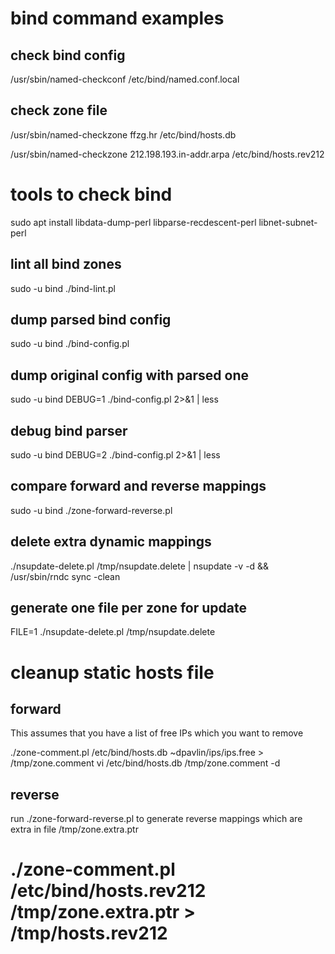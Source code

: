 # bind command examples

## check bind config

/usr/sbin/named-checkconf /etc/bind/named.conf.local

## check zone file

/usr/sbin/named-checkzone ffzg.hr /etc/bind/hosts.db

/usr/sbin/named-checkzone 212.198.193.in-addr.arpa /etc/bind/hosts.rev212


# tools to check bind

sudo apt install libdata-dump-perl libparse-recdescent-perl libnet-subnet-perl

## lint all bind zones

sudo -u bind ./bind-lint.pl

## dump parsed bind config

sudo -u bind ./bind-config.pl

## dump original config with parsed one

sudo -u bind DEBUG=1 ./bind-config.pl 2>&1 | less

## debug bind parser

sudo -u bind DEBUG=2 ./bind-config.pl 2>&1 | less

## compare forward and reverse mappings

sudo -u bind ./zone-forward-reverse.pl

## delete extra dynamic mappings

./nsupdate-delete.pl /tmp/nsupdate.delete | nsupdate -v -d && /usr/sbin/rndc sync -clean

## generate one file per zone for update

FILE=1 ./nsupdate-delete.pl /tmp/nsupdate.delete


# cleanup static hosts file

## forward

This assumes that you have a list of free IPs which you want to remove

./zone-comment.pl /etc/bind/hosts.db ~dpavlin/ips/ips.free > /tmp/zone.comment
vi /etc/bind/hosts.db /tmp/zone.comment -d

## reverse

run ./zone-forward-reverse.pl to generate reverse mappings which are extra in
file /tmp/zone.extra.ptr

# ./zone-comment.pl /etc/bind/hosts.rev212 /tmp/zone.extra.ptr > /tmp/hosts.rev212
